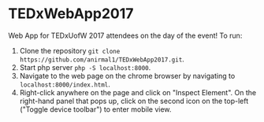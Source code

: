 <h1>TEDxWebApp2017</h1>

Web App for TEDxUofW 2017 attendees on the day of the event! To run:
<ol>
	<li>Clone the repository <code>git clone https://github.com/anirmal1/TEDxWebApp2017.git</code>.</li>
	<li>Start php server <code>php -S localhost:8000</code>.</li>
	<li>Navigate to the web page on the chrome browser by navigating to <code>localhost:8000/index.html</code>.</li>
	<li>Right-click anywhere on the page and click on "Inspect Element". On the right-hand panel that pops up, click on the second icon on the top-left ("Toggle device toolbar") to enter mobile view.</li>

</ol>


<!--FILES
<h1>HomePage</h1>
<ul>
	<li>index.html</li>
	<li>app.js</li>
</ul>

<h1>Schedule</h1>
<ul>
	<li>schedule.html</li>
	<li>app_schedule.js</li>
</ul>

<h1>Speakers</h1>

<h1>General</h1>
<ul>
	<li>app.css</li>
</ul>-->
